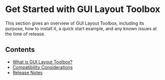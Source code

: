 
# **Get Started with GUI Layout Toolbox**

This section gives an overview of GUI Layout Toolbox, including its purpose, how to install it, a quick start example, and any known issues at the time of release.

## Contents
-  [What is GUI Layout Toolbox?](WhatIsGUILayoutToolbox.md)
-  [Compatibility Considerations](CompatibilityConsiderations.md) 
-  [Release Notes](ReleaseNotes.md)